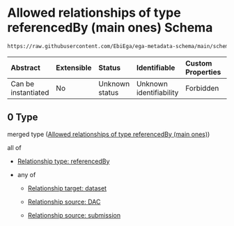 # Allowed relationships of type referencedBy (main ones) Schema

```txt
https://raw.githubusercontent.com/EbiEga/ega-metadata-schema/main/schemas/EGA.policy.json#/properties/policyRelationships/items/allOf/1/anyOf/0
```



| Abstract            | Extensible | Status         | Identifiable            | Custom Properties | Additional Properties | Access Restrictions | Defined In                                                                   |
| :------------------ | :--------- | :------------- | :---------------------- | :---------------- | :-------------------- | :------------------ | :--------------------------------------------------------------------------- |
| Can be instantiated | No         | Unknown status | Unknown identifiability | Forbidden         | Allowed               | none                | [EGA.policy.json\*](../../../schemas/EGA.policy.json "open original schema") |

## 0 Type

merged type ([Allowed relationships of type referencedBy (main ones)](ega-8-properties-policy-relationships-items-allof-relationship-constraints-for-a-policy-anyof-allowed-relationships-of-type-referencedby-main-ones.md))

all of

* [Relationship type: referencedBy](ega-4-defs-relationship-type-referencedby.md "check type definition")

* any of

  * [Relationship target: dataset](ega-4-defs-relationship-target-dataset.md "check type definition")

  * [Relationship source: DAC](ega-4-defs-relationship-source-dac.md "check type definition")

  * [Relationship source: submission](ega-4-defs-relationship-source-submission.md "check type definition")
